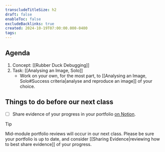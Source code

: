 ```yaml
---
transcludeTitleSize: h2
draft: false
enableToc: false
excludeBacklinks: true
created: 2024-10-19T07:00:00.000-0400
tags:
---
```

## Agenda
1. Concept: [[Rubber Duck Debugging]]
2. Task: [[Analysing an Image, Solo]]
	- Work on your own, for the most part, to [[Analysing an Image, Solo#Success criteria|analyse and reproduce an image]] of your choice.

## Things to do before our next class
- [ ] Share evidence of your progress in your portfolio [on Notion](https://notion.so).

> [!TIP]
> 
> Mid-module portfolio reviews will occur in our next class. Please be sure your portfolio is up to date, and consider [[Sharing Evidence|reviewing how to best share evidence]] of your progress.